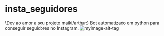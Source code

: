 # insta_seguidores
\Dev ao amor a seu projeto maiki/arthur:)
Bot automatizado em python para conseguir seguidores no Instagram.
![myimage-alt-tag](https://i.ytimg.com/vi/v7jJmWCHpI0/maxresdefault.jpg)
